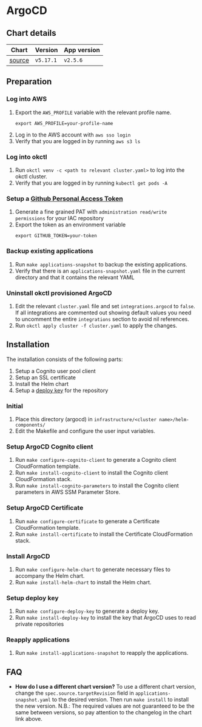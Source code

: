 # ArgoCD

## Chart details

| Chart                                                               | Version    | App version |
| ---------------------------------------------------------------     | --------   | ----------- |
| [source](https://artifacthub.io/packages/helm/argo/argo-cd)         | `v5.17.1`  | `v2.5.6`    |

## Preparation

### Log into AWS

1. Export the `AWS_PROFILE` variable with the relevant profile name.
    ```shell
    export AWS_PROFILE=your-profile-name
    ```
2. Log in to the AWS account with `aws sso login`
3. Verify that you are logged in by running `aws s3 ls`

### Log into okctl

1. Run `okctl venv -c <path to relevant cluster.yaml>` to log into the okctl cluster.
2. Verify that you are logged in by running `kubectl get pods -A`

### Setup a [Github Personal Access Token](https://docs.github.com/en/github/authenticating-to-github/creating-a-personal-access-token)

1. Generate a fine grained PAT with `administration read/write permissions` for your IAC repository
2. Export the token as an environment variable
    ```shell
    export GITHUB_TOKEN=your-token
    ```

### Backup existing applications

1. Run `make applications-snapshot` to backup the existing applications.
2. Verify that there is an `applications-snapshot.yaml` file in the current directory and that it contains the relevant YAML

### Uninstall okctl provisioned ArgoCD

1. Edit the relevant `cluster.yaml` file and set `integrations.argocd` to `false`. If all integrations are commented
   out showing default values you need to uncomment the entire `integrations` section to avoid nil references.
2. Run `okctl apply cluster -f cluster.yaml` to apply the changes.

## Installation

The installation consists of the following parts:

1. Setup a Cognito user pool client
2. Setup an SSL certificate
3. Install the Helm chart
4. Setup a [deploy key](https://docs.github.com/en/developers/overview/managing-deploy-keys#deploy-keys) for the repository

### Initial

1. Place this directory (argocd) in `infrastructure/<cluster name>/helm-components/`
2. Edit the Makefile and configure the user input variables.

### Setup ArgoCD Cognito client

1. Run `make configure-cognito-client` to generate a Cognito client CloudFormation template.
2. Run `make install-cognito-client` to install the Cognito client CloudFormation stack.
3. Run `make install-cognito-parameters` to install the Cognito client parameters in AWS SSM Parameter Store.

### Setup ArgoCD Certificate

1. Run `make configure-certificate` to generate a Certificate CloudFormation template.
2. Run `make install-certificate` to install the Certificate CloudFormation stack.

### Install ArgoCD

1. Run `make configure-helm-chart` to generate necessary files to accompany the Helm chart.
2. Run `make install-helm-chart` to install the Helm chart.

### Setup deploy key

1. Run `make configure-deploy-key` to generate a deploy key.
2. Run `make install-deploy-key` to install the key that ArgoCD uses to read private repositories

### Reapply applications

1. Run `make install-applications-snapshot` to reapply the applications.

## FAQ

- **How do I use a different chart version?** To use a different chart version, change the `spec.source.targetRevision` field
    in `applications-snapshot.yaml` to the desired version. Then run `make install` to install the new version. N.B.: The required
		values are not guaranteed to be the same between versions, so pay attention to the changelog in the chart link above.

